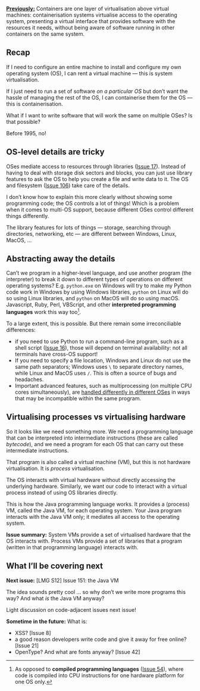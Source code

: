 [**Previously:**](https://buttondown.email/laymansguide/archive/) Containers are one layer of virtualisation above virtual machines: containerisation systems virtualise access to the operating system, presenting a virtual interface that provides software with the resources it needs, without being aware of software running in other containers on the same system.

## Recap

If I need to configure an entire machine to install and configure my own operating system (OS), I can rent a virtual machine — this is system virtualisation.

If I just need to run a set of software *on a particular OS* but don’t want the hassle of managing the rest of the OS, I can containerise them for the OS — this is containerisation.

What if I want to write software that will work the same on multiple OSes? Is that possible?

Before 1995, no!

## OS-level details are tricky

OSes mediate access to resources through libraries ([Issue 17](https://buttondown.email/laymansguide/archive/lmg-s2-issue-17-libraries/)). Instead of having to deal with storage disk sectors and blocks, you can just use library features to ask the OS to help you create a file and write data to it. The OS and filesystem ([Issue 106](https://buttondown.email/laymansguide/archive/lmg-s9-issue-106-organising-storage/)) take care of the details.

I don’t know how to explain this more clearly without showing some programming code; the OS controls a lot of things! Which is a problem when it comes to multi-OS support, because different OSes control different things differently.

The library features for lots of things — storage, searching through directories, networking, etc — are different between Windows, Linux, MacOS, ...

## Abstracting away the details

Can’t we program in a higher-level language, and use another program (the interpreter) to break it down to different types of operations on different operating systems? E.g. `python.exe` on Windows will try to make my Python code work in Windows by using Windows libraries, `python` on Linux will do so using Linux libraries, and `python` on MacOS will do so using macOS. Javascript, Ruby, Perl, VBScript, and other **interpreted programming languages** work this way too[^1].

[^1]: As opposed to **compiled programming languages** ([Issue 54](https://buttondown.email/laymansguide/archive/lmg-s5-issue-54-compiling-programming-code-into/)), where code is compiled into CPU instructions for one hardware platform for one OS only.

To a large extent, this is possible. But there remain some irreconciliable differences:

- if you need to use Python to run a command-line program, such as a shell script ([Issue 16](https://buttondown.email/laymansguide/archive/lmg-s2-issue-16-shell-scripts-and-automation/)), those will depend on terminal availability: not all terminals have cross-OS support!
- If you need to specify a file location, Windows and Linux do not use the same path separators; Windows uses `\` to separate directory names, while Linux and MacOS uses `/`. This is often a source of bugs and headaches.
- Important advanced features, such as multiprocessing (on multiple CPU cores simultaneously), are [handled differently in different OSes](https://rhodesmill.org/brandon/2010/python-multiprocessing-linux-windows/) in ways that may be incompatible within the same program.

## Virtualising processes vs virtualising hardware

So it looks like we need something more. We need a programming language that can be interpreted into intermediate instructions (these are called *bytecode*), and we need a program for each OS that can carry out these intermediate instructions.

That program is also called a virtual machine (VM), but this is not hardware virtualisation. It is *process* virtualisation.

The OS interacts with virtual hardware without directly accessing the underlying hardware. Similarly, we want our code to interact with a virtual process instead of using OS libraries directly.

This is how the Java programming language works. It provides a (process) VM, called the Java VM, for each operating system. Your Java program interacts with the Java VM only; it mediates all access to the operating system.

**Issue summary:** System VMs provide a set of virtualised hardware that the OS interacts with. Process VMs provide a set of libraries that a program (written in that programming language) interacts with.

## What I’ll be covering next

**Next issue:** [LMG S12] Issue 151: the Java VM

The idea sounds pretty cool ... so why don’t we write more programs this way? And what *is* the Java VM anyway?

Light discussion on code-adjacent issues next issue!

**Sometime in the future:** What is:

- XSS? [Issue 8]
- a good reason developers write code and give it away for free online? [Issue 21]
- OpenType? And what are fonts anyway? [Issue 42]
